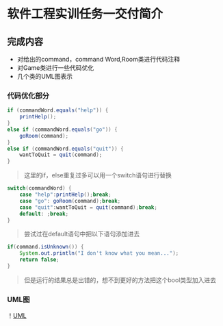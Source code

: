 # **软件工程实训任务一交付简介**

## **完成内容**

* 对给出的command，command Word,Room类进行代码注释
* 对Game类进行一些代码优化
* 几个类的UML图表示

### 代码优化部分

```java
if (commandWord.equals("help")) {
    printHelp();
}
else if (commandWord.equals("go")) {
    goRoom(command);
}
else if (commandWord.equals("quit")) {
    wantToQuit = quit(command);
}
```

> 这里的if，else重复过多可以用一个switch语句进行替换

```java
switch(commandWord) {
    case "help":printHelp();break;
    case "go": goRoom(command);break;
    case "quit":wantToQuit = quit(command);break;
    default: ;break;
}
```

> 尝试过在default语句中把以下语句添加进去

```java
if(command.isUnknown()) {
    System.out.println("I don't know what you mean...");
    return false;
}
```

> 但是运行的结果总是出错的，想不到更好的方法把这个bool类型加入进去

### UML图



！[UML](https://github.com/cxyclf/image/blob/main/UML.png?raw=true)

